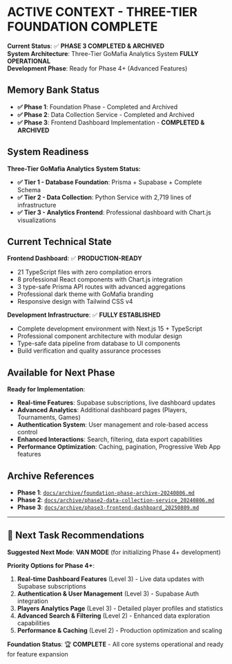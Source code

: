 # ACTIVE CONTEXT - THREE-TIER FOUNDATION COMPLETE

**Current Status**: ✅ **PHASE 3 COMPLETED & ARCHIVED**  
**System Architecture**: Three-Tier GoMafia Analytics System **FULLY OPERATIONAL**  
**Development Phase**: Ready for Phase 4+ (Advanced Features)

## Memory Bank Status
- **✅ Phase 1**: Foundation Phase - Completed and Archived  
- **✅ Phase 2**: Data Collection Service - Completed and Archived  
- **✅ Phase 3**: Frontend Dashboard Implementation - **COMPLETED & ARCHIVED**

## System Readiness
**Three-Tier GoMafia Analytics System Status:**
- **✅ Tier 1 - Database Foundation**: Prisma + Supabase + Complete Schema
- **✅ Tier 2 - Data Collection**: Python Service with 2,719 lines of infrastructure  
- **✅ Tier 3 - Analytics Frontend**: Professional dashboard with Chart.js visualizations

## Current Technical State
**Frontend Dashboard**: ✅ **PRODUCTION-READY**
- 21 TypeScript files with zero compilation errors
- 8 professional React components with Chart.js integration
- 3 type-safe Prisma API routes with advanced aggregations
- Professional dark theme with GoMafia branding
- Responsive design with Tailwind CSS v4

**Development Infrastructure**: ✅ **FULLY ESTABLISHED**
- Complete development environment with Next.js 15 + TypeScript
- Professional component architecture with modular design
- Type-safe data pipeline from database to UI components
- Build verification and quality assurance processes

## Available for Next Phase
**Ready for Implementation**: 
- **Real-time Features**: Supabase subscriptions, live dashboard updates
- **Advanced Analytics**: Additional dashboard pages (Players, Tournaments, Games)
- **Authentication System**: User management and role-based access control
- **Enhanced Interactions**: Search, filtering, data export capabilities
- **Performance Optimization**: Caching, pagination, Progressive Web App features

## Archive References
- **Phase 1**: [`docs/archive/foundation-phase-archive-20240806.md`](../docs/archive/foundation-phase-archive-20240806.md)
- **Phase 2**: [`docs/archive/phase2-data-collection-service_20240806.md`](../docs/archive/phase2-data-collection-service_20240806.md)
- **Phase 3**: [`docs/archive/phase3-frontend-dashboard_20250809.md`](../docs/archive/phase3-frontend-dashboard_20250809.md)

---

## 🚀 Next Task Recommendations

**Suggested Next Mode**: **VAN MODE** (for initializing Phase 4+ development)

**Priority Options for Phase 4+**:
1. **Real-time Dashboard Features** (Level 3) - Live data updates with Supabase subscriptions
2. **Authentication & User Management** (Level 3) - Supabase Auth integration
3. **Players Analytics Page** (Level 3) - Detailed player profiles and statistics
4. **Advanced Search & Filtering** (Level 2) - Enhanced data exploration capabilities
5. **Performance & Caching** (Level 2) - Production optimization and scaling

**Foundation Status**: 🏆 **COMPLETE** - All core systems operational and ready for feature expansion
